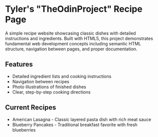 # Tyler's "TheOdinProject" Recipe Page

A simple recipe website showcasing classic dishes with detailed instructions and ingredients. Built with HTML5, this project demonstrates fundamental web development concepts including semantic HTML structure, navigation between pages, and proper documentation.

## Features

- Detailed ingredient lists and cooking instructions
- Navigation between recipes
- Photo illustrations of finished dishes
- Clear, step-by-step cooking directions

## Current Recipes

- American Lasagna - Classic layered pasta dish with rich meat sauce
- Blueberry Pancakes - Traditional breakfast favorite with fresh blueberries
